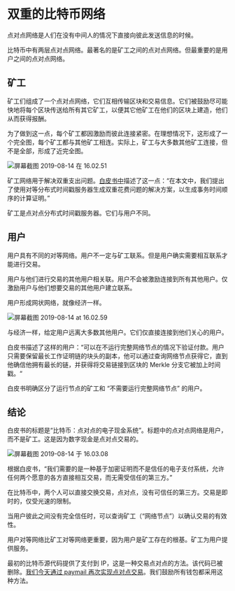 # 双重的比特币网络

点对点网络是人们在没有中间人的情况下直接向彼此发送信息的时候。

比特币中有两层点对点网络。最著名的是矿工之间的点对点网络。但最重要的是用户之间的点对点网络。

## 矿工

矿工们组成了一个点对点网络，它们互相传输区块和交易信息。它们被鼓励尽可能快地将每个区块传送给所有其它矿工，以便其它他矿工在他们的区块上建造，他们从而获得报酬。

为了做到这一点，每个矿工都因激励而彼此连接紧密。在理想情况下，这形成了一个完全图，每个矿工都与其他矿工相连。实际上，矿工与大多数其他矿工连接，但不是全部，形成了近完全图。

![屏幕截图 2019-08-14 在 16.02.51](https://i2.wp.com/blog.moneybutton.com/wp-content/uploads/2019/08/Screen-Shot-2019-08-14-at-16.02.51.png?resize=1000%252C631&ssl=1)

矿工网络用于解决双重支出问题。[白皮书中](https://bitcoinsv.io/bitcoin.pdf)描述了这一点：“在本文中，我们提出了使用对等分布式时间戳服务器生成双重花费问题的解决方案，以生成事务时间顺序的计算证明。”

矿工是点对点分布式时间戳服务器。它们与用户不同。

## 用户

用户具有不同的对等网络。用户不一定与矿工联系。但是用户确实需要相互联系才能进行交易。

用户与他们进行交易的其他用户相关联。用户不会被激励连接到所有其他用户。仅激励用户与他们想要交易的其他用户建立联系。

用户形成网状网络，就像经济一样。

![屏幕截图 2019-08-14 at 16.02.59](https://i2.wp.com/blog.moneybutton.com/wp-content/uploads/2019/08/Screen-Shot-2019-08-14-at-16.02.59.png?resize=1000%252C561&ssl=1)

与经济一样，给定用户远离大多数其他用户。它们仅直接连接到他们关心的用户。

白皮书描述了这样的用户：“可以在不运行完整网络节点的情况下验证付款。用户只需要保留最长工作证明链的块头的副本，他可以通过查询网络节点获得它，直到他确信他拥有最长的链，并获得将交易链接到区块的 Merkle 分支它被加上时间戳。“

白皮书明确区分了运行节点的矿工和 “不需要运行完整网络节点” 的用户。

## 结论

白皮书的标题是“比特币：点对点的电子现金系统”。标题中的点对点网络是用户，而不是矿工。这是因为数字现金是点对点交易的。

![屏幕截图 2019-08-14 于 16.03.08](https://i2.wp.com/blog.moneybutton.com/wp-content/uploads/2019/08/Screen-Shot-2019-08-14-at-16.03.08.png?resize=1000%252C561&ssl=1)

根据白皮书，“我们需要的是一种基于加密证明而不是信任的电子支付系统，允许任何两个愿意的各方直接相互交易，而无需受信任的第三方。”

在比特币中，两个人可以直接交换交易，点对点，没有可信任的第三方。交易是即时的，仅受光速的限制。

当用户彼此之间没有完全信任时，可以查询矿工（“网络节点”）以确认交易的有效性。

用户对等网络比矿工对等网络更重要，因为用户是矿工存在的根基。矿工为用户提供服务。

最初的比特币源代码提供了支付到 IP，这是一种交易点对点的方法。该代码已被删除。[我们今天通过 paymail 再次实现点对点交易](https://blog.moneybutton.com/2019/07/29/towards-scalable-wallet-infrastructure/)。我们鼓励所有钱包都采用这种方法。

